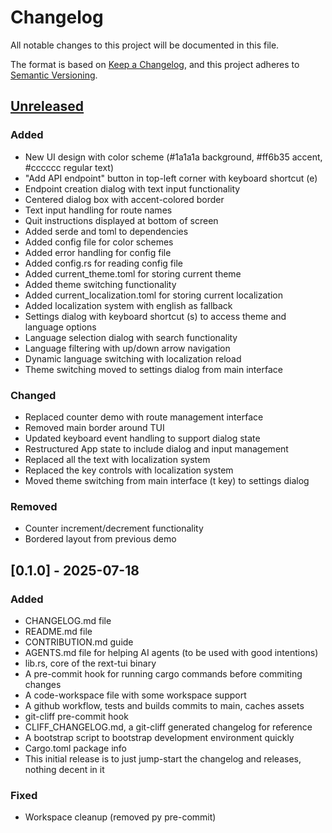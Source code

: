 # Changelog

All notable changes to this project will be documented in this file.

The format is based on [Keep a Changelog](https://keepachangelog.com/en/1.1.0/), and this project adheres to [Semantic Versioning](https://semver.org/spec/v2.0.0.html).

## [Unreleased]

### Added

- New UI design with color scheme (#1a1a1a background, #ff6b35 accent, #cccccc regular text)
- "Add API endpoint" button in top-left corner with keyboard shortcut (e)
- Endpoint creation dialog with text input functionality
- Centered dialog box with accent-colored border
- Text input handling for route names
- Quit instructions displayed at bottom of screen
- Added serde and toml to dependencies
- Added config file for color schemes
- Added error handling for config file
- Added config.rs for reading config file
- Added current_theme.toml for storing current theme
- Added theme switching functionality
- Added current_localization.toml for storing current localization
- Added localization system with english as fallback
- Settings dialog with keyboard shortcut (s) to access theme and language options
- Language selection dialog with search functionality
- Language filtering with up/down arrow navigation
- Dynamic language switching with localization reload
- Theme switching moved to settings dialog from main interface


### Changed

- Replaced counter demo with route management interface
- Removed main border around TUI
- Updated keyboard event handling to support dialog state
- Restructured App state to include dialog and input management
- Replaced all the text with localization system
- Replaced the key controls with localization system
- Moved theme switching from main interface (t key) to settings dialog

### Removed

- Counter increment/decrement functionality
- Bordered layout from previous demo

## [0.1.0] - 2025-07-18

### Added

- CHANGELOG.md file
- README.md file
- CONTRIBUTION.md guide
- AGENTS.md file for helping AI agents (to be used with good intentions)
- lib.rs, core of the rext-tui binary
- A pre-commit hook for running cargo commands before commiting changes
- A code-workspace file with some workspace support
- A github workflow, tests and builds commits to main, caches assets
- git-cliff pre-commit hook
- CLIFF_CHANGELOG.md, a git-cliff generated changelog for reference
- A bootstrap script to bootstrap development environment quickly
- Cargo.toml package info
- This initial release is to just jump-start the changelog and releases, nothing decent in it

### Fixed

- Workspace cleanup (removed py pre-commit)

[unreleased]: https://github.com/RextStack/rext-tui/releases/tag/v0.1.0